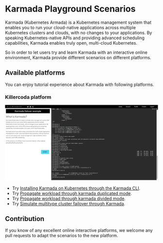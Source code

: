 # Karmada Playground Scenarios

Karmada (Kubernetes Armada) is a Kubernetes management system that enables you to run your cloud-native applications across multiple Kubernetes clusters and clouds, with no changes to your applications. By speaking Kubernetes-native APIs and providing advanced scheduling capabilities, Karmada enables truly open, multi-cloud Kubernetes.

So in order to let users try and learn Karmada with an interactive online environment, Karmada provide different scenarios on different platforms.

## Available platforms

You can enjoy tutorial experience about Karmada with following platforms.

### Killercoda platform

![killercoda-platform](./images/killercoda-platform.png)

* Try [Installing Karmada on Kubernetes through the Karmada CLI](https://killercoda.com/karmada/scenario/karmada-CLI-installtion-example).
* Try [Propagate workload through karmada duplicated mode](https://killercoda.com/karmada/scenario/karmada-HA-workload-example1).
* Try [Propagate workload through karmada divided mode](https://killercoda.com/karmada/scenario/karmada-HA-workload-example2).
* Try [Simulate multitype cluster failover through Karmada](https://killercoda.com/karmada/scenario/karmada-Failover-example).


## Contribution

If you know of any excellent online interactive platforms, we welcome any pull requests to adapt the scenarios to the new platform.
